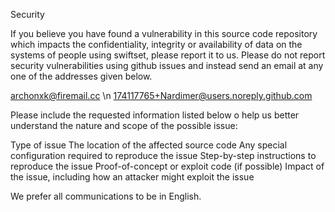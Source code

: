 Security

If you believe you have found a vulnerability in this source code repository which impacts the confidentiality, integrity or availability of data on the systems of people using swiftset, please report it to us.
Please do not report security vulnerabilities using github issues and instead send an email at any one of the addresses given below.

archonxk@firemail.cc \n
174117765+Nardimer@users.noreply.github.com

Please include the requested information listed below o help us better understand the nature and scope of the possible issue:

Type of issue
The location of the affected source code
Any special configuration required to reproduce the issue
Step-by-step instructions to reproduce the issue
Proof-of-concept or exploit code (if possible)
Impact of the issue, including how an attacker might exploit the issue

We prefer all communications to be in English.
